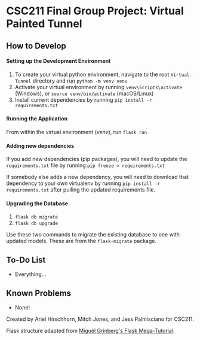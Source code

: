 # CSC211 Final Group Project: Virtual Painted Tunnel

## How to Develop

#### Setting up the Development Environment
1. To create your virtual python environment, navigate to the root `Virtual-Tunnel` directory and run `python -m venv venv`
2. Activate your virtual environment by running `venv\Scripts\activate` (Windows), or
`source venv/bin/activate` (macOS/Linux)
3. Install current dependencies by running `pip install -r requirements.txt`

#### Running the Application
From within the virtual environment (*venv*), run `flask run`

#### Adding new dependencies
If you add new dependencies (pip packages), you will need to update the `requirements.txt` file by running `pip freeze > requirements.txt`

If somebody else adds a new dependency, you will need to download that dependency to your own virtualenv by running `pip install -r requirements.txt` after pulling the updated requirements file.

#### Upgrading the Database
1. `flask db migrate`
2. `flask db upgrade`

Use these two commands to migrate the existing database to one with updated models. These are from the `flask-migrate` package.

## To-Do List

* Everything...

## Known Problems

* None!


Created by Ariel Hirschhorn, Mitch Jones, and Jess Palmisciano for CSC211.

Flask structure adapted from [Miguel Grinberg's Flask Mega-Tutorial](https://blog.miguelgrinberg.com/post/the-flask-mega-tutorial-part-i-hello-world).